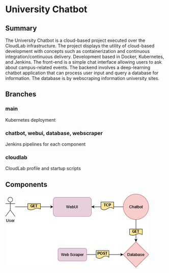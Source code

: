 # University Chatbot
## Summary 
The University Chatbot is a cloud-based project executed over the CloudLab infrastructure. The project displays the utility of cloud-based development with concepts such as containerization and continuous integration/continuous delivery. Development based in Docker, Kubernetes, and Jenkins. The front-end is a simple chat interface allowing users to ask about campus-related events. The backend involves a deep-learning chatbot application that can process user input and query a database for information. The database is by webscraping information university sites.
## Branches
### main
Kubernetes deployment
### chatbot, webui, database, webscraper
Jenkins pipelines for each component
### cloudlab
CloudLab profile and startup scripts
## Components
![alt text](https://github.com/bmv0161/csc468-final/blob/main/ProjectOutline.drawio.png "Project Outline")
